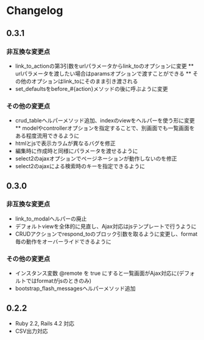 # Changelog

## 0.3.1

### 非互換な変更点

* link_to_actionの第3引数をurlパラメータからlink_toのオプションに変更
** urlパラメータを渡したい場合はparamsオプションで渡すことができる
** その他のオプションはlink_toにそのまま引き渡される
* set_defaultsをbefore_#{action}メソッドの後に呼ぶように変更

### その他の変更点

* crud_tableヘルパーメソッド追加、indexのviewをヘルパーを使う形に変更
** modelやcontrollerオプションを指定することで、別画面でも一覧画面をある程度流用できるように
* htmlとjsで表示カラムが異なるバグを修正
* 編集時に作成時と同様にパラメータを渡せるように
* select2のajaxオプションでページネーションが動作しないのを修正
* select2のajaxによる検索時のキーを指定できるように

## 0.3.0

### 非互換な変更点

* link_to_modalヘルパーの廃止
* デフォルトviewを全体的に見直し、Ajax対応はjsテンプレートで行うように
* CRUDアクションでrespond_toのブロック引数を取るように変更し、format毎の動作をオーバーライドできるように

### その他の変更点

* インスタンス変数 @remote を true にすると一覧画面がAjax対応に(デフォルトではformatがjsのときのみ)
* bootstrap_flash_messagesヘルパーメソッド追加

## 0.2.2

* Ruby 2.2, Rails 4.2 対応
* CSV出力対応
